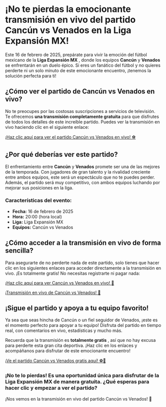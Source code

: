 # ¡No te pierdas la emocionante transmisión en vivo del partido Cancún vs Venados en la Liga Expansión MX!

Este 16 de febrero de 2025, prepárate para vivir la emoción del fútbol mexicano de la **Liga Expansión MX** , donde los equipos **Cancún** y **Venados** se enfrentarán en un duelo épico. Si eres un fanático del fútbol y no quieres perderte ni un solo minuto de este emocionante encuentro, ¡tenemos la solución perfecta para ti!

## ¿Cómo ver el partido de Cancún vs Venados en vivo?

No te preocupes por las costosas suscripciones a servicios de televisión. Te ofrecemos **una transmisión completamente gratuita** para que disfrutes de todos los detalles de este increíble partido. Puedes ver la transmisión en vivo haciendo clic en el siguiente enlace:

[¡Haz clic aquí para ver el partido Cancún vs Venados en vivo! ⚽️](https://tinyurl.com/livestreamfreeo?st=Canc%C3%BAn+vs+Venados&si=gh)

## ¿Por qué deberías ver este partido?

El enfrentamiento entre **Cancún** y **Venados** promete ser una de las mejores de la temporada. Con jugadores de gran talento y la rivalidad creciente entre ambos equipos, este será un espectáculo que no te puedes perder. Además, el partido será muy competitivo, con ambos equipos luchando por mejorar sus posiciones en la liga.

### Características del evento:

- **Fecha:** 16 de febrero de 2025
- **Hora:** 20:00 (hora local)
- **Liga:** Liga Expansión MX
- **Equipos:** Cancún vs Venados

## ¿Cómo acceder a la transmisión en vivo de forma sencilla?

Para asegurarte de no perderte nada de este partido, solo tienes que hacer clic en los siguientes enlaces para acceder directamente a la transmisión en vivo. ¡Es totalmente gratis! No necesitas registrarte ni pagar nada:

[¡Haz clic aquí para ver Cancún vs Venados en vivo! 🎥](https://tinyurl.com/livestreamfreeo?st=Canc%C3%BAn+vs+Venados&si=gh)

[¡Transmisión en vivo de Cancún vs Venados! 📱](https://tinyurl.com/livestreamfreeo?st=Canc%C3%BAn+vs+Venados&si=gh)

## ¡Sigue el partido y apoya a tu equipo favorito!

Ya sea que seas hincha de Cancún o un fiel seguidor de Venados, ¡este es el momento perfecto para apoyar a tu equipo! Disfruta del partido en tiempo real, con comentarios en vivo, estadísticas y mucho más.

Recuerda que la transmisión es **totalmente gratis** , así que no hay excusa para perderte esta gran cita deportiva. ¡Haz clic en los enlaces y acompáñanos para disfrutar de este emocionante encuentro!

[¡Ve el partido Cancún vs Venados gratis aquí! ⚽️🎉](https://tinyurl.com/livestreamfreeo?st=Canc%C3%BAn+vs+Venados&si=gh)

### ¡No te lo pierdas! Es una oportunidad única para disfrutar de la Liga Expansión MX de manera gratuita. ¿Qué esperas para hacer clic y empezar a ver el partido?

¡Nos vemos en la transmisión en vivo del partido Cancún vs Venados! 🌟
